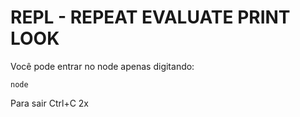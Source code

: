 # REPL - REPEAT EVALUATE PRINT LOOK

Você pode entrar no node apenas digitando:

```
node
```

Para sair Ctrl+C 2x

